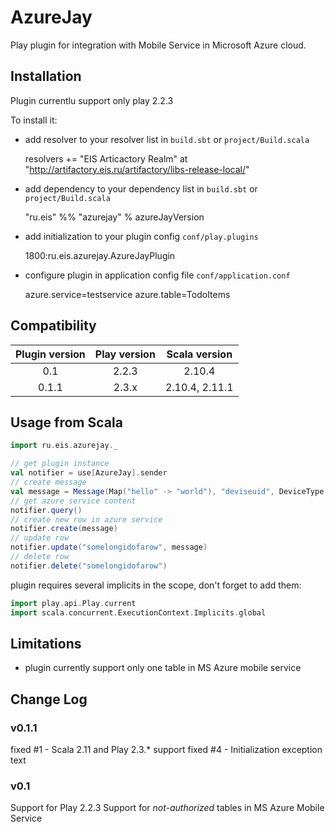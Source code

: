 # AzureJay

Play plugin for integration with Mobile Service in Microsoft Azure cloud.

## Installation

Plugin currentlu support only play 2.2.3

To install it:

* add resolver to your resolver list in ```build.sbt``` or ```project/Build.scala```

    resolvers += "EIS Articactory Realm" at "http://artifactory.eis.ru/artifactory/libs-release-local/"

* add dependency to your dependency list in ```build.sbt``` or ```project/Build.scala```

    "ru.eis" %% "azurejay" % azureJayVersion

* add initialization to your plugin config ```conf/play.plugins```

    1800:ru.eis.azurejay.AzureJayPlugin

* configure plugin in application config file ```conf/application.conf```

    azure.service=testservice
    azure.table=TodoItems

## Compatibility

| Plugin version | Play version | Scala version |
|:--------------:|:------------:|:-------------:|
|0.1             |2.2.3         |2.10.4         |
|0.1.1           |2.3.x         |2.10.4, 2.11.1 | 

## Usage from Scala

```scala
import ru.eis.azurejay._

// get plugin instance
val notifier = use[AzureJay].sender
// create message
val message = Message(Map("hello" -> "world"), "deviseuid", DeviceType.Android)
// get azure service content
notifier.query()
// create new row in azure service
notifier.create(message)
// update row
notifier.update("somelongidofarow", message)
// delete row
notifier.delete("somelongidofarow")
```

plugin requires several implicits in the scope, don't forget to add them:

```scala
import play.api.Play.current
import scala.concurrent.ExecutionContext.Implicits.global
```

## Limitations

* plugin currently support only one table in MS Azure mobile service

## Change Log

### v0.1.1

fixed #1 - Scala 2.11 and Play 2.3.* support
fixed #4 - Initialization exception text

### v0.1

Support for Play 2.2.3
Support for _not-authorized_ tables in MS Azure Mobile Service
